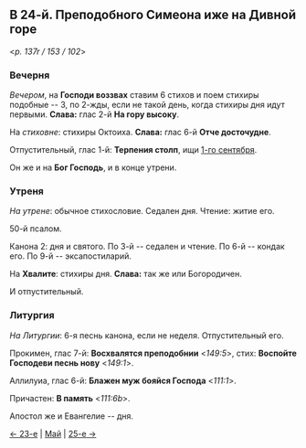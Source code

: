 
## В 24-й. Преподобного Симеона иже на Дивной горе 

<*p. 137r / 153 / 102*>

### Вечерня

*Вечером*, на **Господи воззвах** ставим 6 стихов и поем стихиры подобные -- 3, по 2-жды, если не такой 
день, когда стихиры дня идут первыми. **Слава:** глас 2-й **На гору высоку**.   

На *стиховне*: стихиры Октоиха. **Слава:** глас 6-й **Отче досточудне**. 

Отпустительный, глас 1-й: **Терпения столп**, ищи [1-го сентября](../09_september/09_01_MES.ru.md).

Он же и на **Бог Господь**, и в конце утрени. 

### Утреня

*На утрене*: обычное стихословие. 
Седален дня. 
Чтение: житие его.

50-й псалом. 

Канона 2: дня и святого. 
По 3-й -- седален и чтение. 
По 6-й -- кондак его. 
По 9-й -- эксапостиларий. 

На **Хвалите**: стихиры дня. **Слава:** так же или Богородичен. 

И отпустительный. 

### Литургия

*На Литургии*: 6-я песнь канона, если не неделя. 
Отпустительный его. 

Прокимен, глас 7-й: **Восхвалятся преподобнии** <*149:5*>, стих: **Воспойте Господеви песнь нову** <*149:1*>. 
 
Аллилуиа, глас 6-й: **Блажен муж бояйся Господа** <*111:1*>.
 
Причастен: **В память** <*111:6b*>. 

Апостол же и Евангелие -- дня.  

[← 23-е](05_23_MES.ru.md) | [Май](README.md#24-й) | [25-е →](05_25_MES.ru.md)
